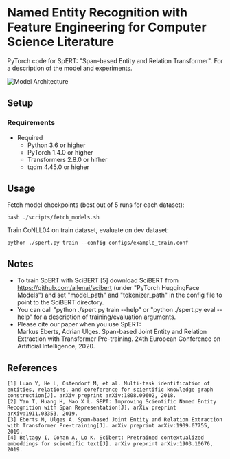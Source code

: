 # Named Entity Recognition with Feature Engineering for Computer Science Literature
PyTorch code for SpERT: "Span-based Entity and Relation Transformer". For a description of the model and experiments.

![Model Architecture](https://i.imgur.com/VfpeRJL.png)

## Setup
### Requirements
- Required
  - Python 3.6 or higher
  - PyTorch 1.4.0 or higher
  - Transformers 2.8.0 or hifher
  - tqdm 4.45.0 or higher

## Usage
Fetch model checkpoints (best out of 5 runs for each dataset):
```
bash ./scripts/fetch_models.sh
```

Train CoNLL04 on train dataset, evaluate on dev dataset:
```
python ./spert.py train --config configs/example_train.conf
```

## Notes
- To train SpERT with SciBERT \[5\] download SciBERT from https://github.com/allenai/scibert (under "PyTorch HuggingFace Models") and set "model_path" and "tokenizer_path" in the config file to point to the SciBERT directory.
- You can call "python ./spert.py train --help" or "python ./spert.py eval --help" for a description of training/evaluation arguments.
- Please cite our paper when you use SpERT: <br/>
Markus Eberts, Adrian Ulges. Span-based Joint Entity and Relation Extraction with Transformer Pre-training. 24th European Conference on Artificial Intelligence, 2020.

## References
```
[1] Luan Y, He L, Ostendorf M, et al. Multi-task identification of entities, relations, and coreference for scientific knowledge graph construction[J]. arXiv preprint arXiv:1808.09602, 2018.
[2] Yan T, Huang H, Mao X L. SEPT: Improving Scientific Named Entity Recognition with Span Representation[J]. arXiv preprint arXiv:1911.03353, 2019.
[3] Eberts M, Ulges A. Span-based Joint Entity and Relation Extraction with Transformer Pre-training[J]. arXiv preprint arXiv:1909.07755, 2019.
[4] Beltagy I, Cohan A, Lo K. Scibert: Pretrained contextualized embeddings for scientific text[J]. arXiv preprint arXiv:1903.10676, 2019.
```
